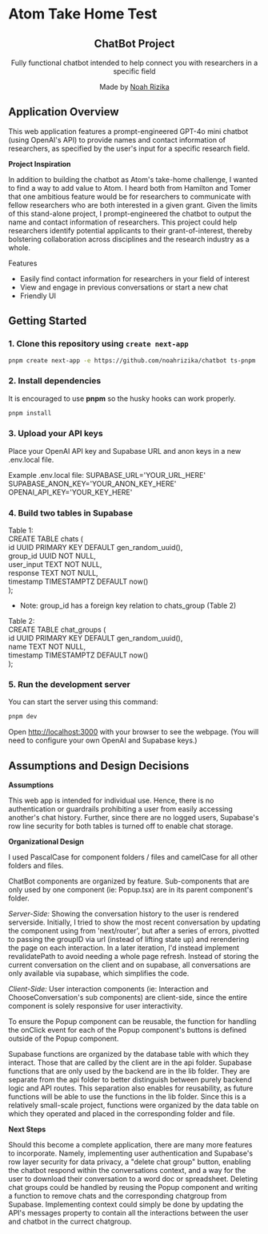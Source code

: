 # Atom Take Home Test

<div align="center">
  <h2>ChatBot Project</h2>
  <p>Fully functional chatbot intended to help connect you with researchers in a specific field</p>
  <p>Made by <a href="https://noahrizika.github.io/">Noah Rizika</a></p>
</div>

## Application Overview

This web application features a prompt-engineered GPT-4o mini chatbot (using OpenAI's API) to provide names and contact information of researchers, as specified by the user's input for a specific research field.

**Project Inspiration**

In addition to building the chatbot as Atom's take-home challenge, I wanted to find a way to add value to Atom. I heard both from Hamilton and Tomer that one ambitious feature would be for researchers to communicate with fellow researchers who are both interested in a given grant. Given the limits of this stand-alone project, I prompt-engineered the chatbot to output the name and contact information of researchers. This project could help researchers identify potential applicants to their grant-of-interest, thereby bolstering collaboration across disciplines and the research industry as a whole.

Features

- Easily find contact information for researchers in your field of interest
- View and engage in previous conversations or start a new chat
- Friendly UI

## Getting Started

### 1. Clone this repository using `create next-app`

```bash
pnpm create next-app -e https://github.com/noahrizika/chatbot ts-pnpm
```

### 2. Install dependencies

It is encouraged to use **pnpm** so the husky hooks can work properly.

```bash
pnpm install
```

### 3. Upload your API keys

Place your OpenAI API key and Supabase URL and anon keys in a new .env.local file.

Example .env.local file:
SUPABASE_URL='YOUR_URL_HERE'
SUPABASE_ANON_KEY='YOUR_ANON_KEY_HERE'
OPENAI_API_KEY='YOUR_KEY_HERE'

### 4. Build two tables in Supabase

Table 1:  
CREATE TABLE chats (  
id UUID PRIMARY KEY DEFAULT gen_random_uuid(),  
group_id UUID NOT NULL,  
user_input TEXT NOT NULL,  
response TEXT NOT NULL,  
timestamp TIMESTAMPTZ DEFAULT now()  
);

- Note: group_id has a foreign key relation to chats_group (Table 2)

Table 2:  
CREATE TABLE chat_groups (  
id UUID PRIMARY KEY DEFAULT gen_random_uuid(),  
name TEXT NOT NULL,  
timestamp TIMESTAMPTZ DEFAULT now()  
);

### 5. Run the development server

You can start the server using this command:

```bash
pnpm dev
```

Open [http://localhost:3000](http://localhost:3000) with your browser to see the webpage. (You will need to configure your own OpenAI and Supabase keys.)

## Assumptions and Design Decisions

**Assumptions**

This web app is intended for individual use. Hence, there is no authentication or guardrails prohibiting a user from easily accessing another's chat history. Further, since there are no logged users, Supabase's row line security for both tables is turned off to enable chat storage.

**Organizational Design**

I used PascalCase for component folders / files and camelCase for all other folders and files.

ChatBot components are organized by feature. Sub-components that are only used by one component (ie: Popup.tsx) are in its parent component's folder.

*Server-Side:*
Showing the conversation history to the user is rendered serverside. Initially, I tried to show the most recent conversation by updating the component using from 'next/router', but after a series of errors, pivotted to passing the groupID via url (instead of lifting state up) and rerendering the page on each interaction. In a later iteration, I'd instead implement revalidatePath to avoid needing a whole page refresh.
Instead of storing the current conversation on the client and on supabase, all conversations are only available via supabase, which simplifies the code.

*Client-Side:*
User interaction components (ie: Interaction and ChooseConversation's sub components) are client-side, since the entire component is solely responsive for user interactivity.

To ensure the Popup component can be reusable, the function for handling the onClick event for each of the Popup component's buttons is defined outside of the Popup component.

Supabase functions are organized by the database table with which they interact. Those that are called by the client are in the api folder. Supabase functions that are only used by the backend are in the lib folder. They are separate from the api folder to better distinguish between purely backend logic and API routes. This separation also enables for reusability, as future functions will be able to use the functions in the lib folder. Since this is a relatively small-scale project, functions were organized by the data table on which they operated and placed in the corresponding folder and file.

**Next Steps**

Should this become a complete application, there are many more features to incorporate. Namely, implementing user authentication and Supabase's row layer security for data privacy, a "delete chat group" button, enabling the chatbot respond within the conversations context, and a way for the user to download their conversation to a word doc or spreadsheet. Deleting chat groups could be handled by reusing the Popup component and writing a function to remove chats and the corresponding chatgroup from Supabase. Implementing context could simply be done by updating the API's messages property to contain all the interactions between the user and chatbot in the currect chatgroup.
